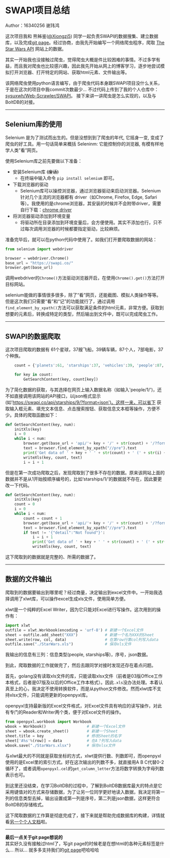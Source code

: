 # SWAPI项目总结
Author：16340256 谢玮鸿  

这次项目我和 熊秭鉴([@Xiongzj5](https://github.com/Xiongzj5)) 同学一起负责SWAPI的数据搜集、建立数据库，以及完成[git page](https://s-vanguard.github.io/)。经过协商，由我先开始编写一个网络爬虫程序，爬取 [The Star Wars API](https://swapi.co/) 网站上的数据。  

其实一开始我也没接触过爬虫，觉得爬虫大概是件比较困难的事情。不过多学有益，而且我对爬虫也比较感兴趣，因此我先开始从网上的博客学习，逐步地尝试模拟打开浏览器、打开特定的网站、获取html元素、文件输出等。  

该网络爬虫使用python语言编写，由于爬虫代码本身跟SWAPI项目没什么关系，于是在这次的项目中我commit次数最少... 不过代码上传到了我的个人仓库中：[sysuxwh/Web-Scrawler/SWAPI](https://github.com/sysuxwh/Web-Crawler/tree/master/SWAPI)。 接下来讲一讲爬虫是怎么实现的，以及与BoltDB的对接。  

---

## Selenium库的使用  
Selenium 是为了测试而出生的。但是没想到到了爬虫的年代, 它摇身一变, 变成了爬虫的好工具。用一句话简单来概括 Seleninm: 它能控制你的浏览器, 有模有样地学人类”看”网页。  

使用Selenium库之前先要做以下准备：  
 * 安装Selenium库 ~~(废话)~~
   * 在终端中输入命令 `pip install selenium` 即可。
 * 下载浏览器的驱动  
   * Selenium库可以操控浏览器，通过浏览器驱动来启动浏览器。Selenium 针对几个主流的浏览器都有 driver（如Chrome, Firefox, Edge, Safari等）。我使用的是chrome浏览器，其安装的时候并不会附带driver，需要自行下载：[chrome driver](https://sites.google.com/a/chromium.org/chromedriver/downloads)
 * 将浏览器驱动添加到环境变量
   * 将驱动所在目录添加到环境变量后，会方便使用。其实不添加也行，只不过每次调用浏览器的时候都要指定驱动，比较麻烦。  
  
准备完毕后，就可以在python代码中使用了。如我们打开要爬取数据的网站：
``` python
from selenium import webdriver

browser = webdriver.Chrome()
base_url = "https://swapi.co/"
browser.get(base_url)
```
调用webdriver的`Chrome()`方法驱动浏览器开启，在使用`Chrome().get()`方法打开目标网站。  

selenium能做的事情很多很多，除了“看”网页，还能截图、模拟人类操作等等。但是这次我们只需要“看”和“记”的功能就行了，通过调用`find_element_by_xpath()`方法可以获取满足条件的html元素，非常方便。获取到想要的元素后，转换成特定的类型，然后输出到文件中，既可以完成爬虫工作。

---

## SWAPI的数据爬取  
这次项目爬取的数据有 61个星球，37艘飞船，39辆车辆，87个人，7部电影，37个种族。
``` python
    count = {'planets':61, 'starships':37, 'vehicles':39, 'people':87, 'films':7, 'species':37}

    for key in count:
        GetSearchContent(key, count[key])
```
为了简化数据的获取，与其选择在网页上输入数据名称（如输入'people/1/')，还不如直接调用该网站的API接口，以json格式显示 (如'https://swapi.co/api/starships/9/?format=json')。这样一来，可以省下 获取输入框元素、填充文本信息、点击搜索按钮、获取信息文本框等操作，方便不少。具体的爬取函数如下：  
``` python
def GetSearchContent(key, num):
    initXls(key)
    i = 0
    while i < num:
        browser.get(base_url + 'api/'+ key + '/' + str(count) + '/?format=json')
        text = browser.find_element_by_xpath("//pre").text
        print('Get data of ' + key + ' ' + str(count) + ' (' + str(i) + '/' + str(num) + ')')
        writeXls(key, count, text)  
        i = i + 1
```
但是在第一次成功爬取之后，发现爬取到了很多不存在的数据。原来该网站上面的数据并不是从1开始按顺序编号的，比如‘starships/1/’的数据就不存在，因此要更改一下代码。

``` python
def GetSearchContent(key, num):
    initXls(key)
    count = 0
    i = 0
    while i < num:
        count = count + 1
        browser.get(base_url + 'api/'+ key + '/' + str(count) + '/?format=json')
        text = browser.find_element_by_xpath("//pre").text
        if text != '{"detail":"Not found"}':
            i = i + 1
            print('Get data of ' + key + ' ' + str(count) + ' (' + str(i) + '/' + str(num) + ')')
            writeXls(key, count, text)  
```
这下爬取到的数据就是完整的、所需的数据了。  

---

## 数据的文件输出  
爬取到的数据要输出到哪里呢？经过商量，决定输出到excel文件中。一开始我选择调用了xlwt库，可以操作excel生成xls文件，使用简单方便。  

xlwt是一个纯粹的Excel Writer，因为它只能对Excel进行写操作。这次用到的操作有：
``` python
import xlwt
outfile = xlwt.Workbook(encoding = 'urf-8') # 新建一个Excel文件
sheet = outfile.add_sheet("XXX")            # 新建一个名为XXX的Sheet
sheet.write(row, col, data)                 # 在第row行第col列写入data
outfile.save("./StarWars.xls")              # 保存xls文件
```  
我输出的信息有三列：信息类型(people, starships等)，序号，json数据。  

到此，爬取数据的工作就做完了，然后去跟同学对接时发现还存在着点问题。

首先，golang没有读取xls文件的库，只能读取xlsx文件（前者是03版Office工作本格式，后者是07版及以后的Office工作本格式）。因此`.xls`没办法处理。本着认真至上的心，我决定不使用转换软件，而是从python文件修改。然而xlwt库不支持xlsx文件，只能调用更新的openpyxl库。

openpyxl支持最新版的Excel文件格式，对Excel文件具有响应的读写操作，对此有专门的Reader和Writer两个类，便于对Excel文件的操作。
``` python
from openpyxl.workbook import Workbook  
wbook = Workbook()                  # 新建一个Excel文件
sheet = wbook.create_sheet()        # 新建一个Sheet
sheet.title = key                   # 修改Sheet的名字
sheet['A%s'%(row)] = data           # 在A？列写入data
wbook.save("./StarWars.xlsx")       # 保存xlsx文件
```
与xlwt最大的不同就是获取坐标的方式，xlwt提供行数、列数即可，而openpyxl使用的是Excel里的索引方式。好在这次输出的列数不多，就直接用A B C代替0-2循环了，或者调用`openpyxl.cel`的`get_column_letter`方法将数字转换为字母列数表示也可。  

到这里还没结束，在学习BoltDB的过程中，了解到BoltDB数据库最大的特点是它采用键值对的方式来存储数据，为了让另一位同学更好地读入数据，我决定将第一列的信息类型去掉，输出设置成第一列是序号，第二列是json数据，这样更符合BoltDB的存储格式。

这下爬取数据的工作算是彻底完成了，接下来就是帮助完成数据库的构建，详情就看[另一个个人文档](https://github.com/Xiongzj5)啦。  

---

**最后一点关于git page想说的**  
其实好久没有接触过html了，写git page的时候老是在想html的各种元素标签是什么... 所以... 就多多支持我们的[git page](https://s-vanguard.github.io/)吧哈哈哈